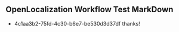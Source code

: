 ## OpenLocalization Workflow Test MarkDown
* 4c1aa3b2-75fd-4c30-b6e7-be530d3d37df 
thanks!<!--HONumber=Mar16_HO2-->
